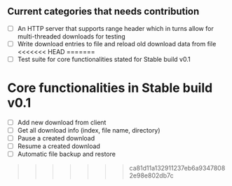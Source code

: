 ## Current categories that needs contribution

* [ ] An HTTP server that supports range header which in turns allow for multi-threaded downloads for testing
* [ ] Write download entries to file and reload old download data from file
<<<<<<< HEAD
=======
* [ ] Test suite for core functionalities stated for Stable build v0.1

# Core functionalities in Stable build v0.1
* [ ] Add new download from client
* [ ] Get all download info (index, file name, directory)
* [ ] Pause a created download
* [ ] Resume a created download
* [ ] Automatic file backup and restore
>>>>>>> ca81d11a132911237eb6a93478082e98e802db7c
